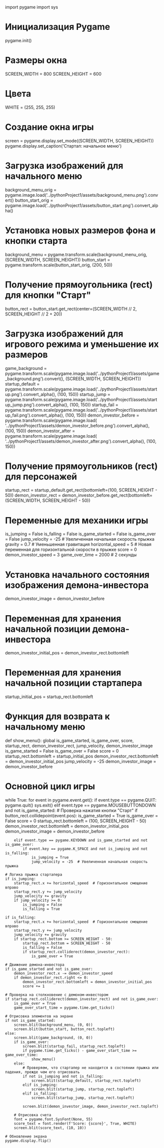 import pygame
import sys

# Инициализация Pygame
pygame.init()

# Размеры окна
SCREEN_WIDTH = 800
SCREEN_HEIGHT = 600

# Цвета
WHITE = (255, 255, 255)

# Создание окна игры
screen = pygame.display.set_mode((SCREEN_WIDTH, SCREEN_HEIGHT))
pygame.display.set_caption('Стартап: начальное меню')

# Загрузка изображений для начального меню
background_menu_orig = pygame.image.load('../pythonProject1/assets/background_menu.png').convert()
button_start_orig = pygame.image.load('../pythonProject1/assets/button_start.png').convert_alpha()

# Установка новых размеров фона и кнопки старта
background_menu = pygame.transform.scale(background_menu_orig, (SCREEN_WIDTH, SCREEN_HEIGHT))
button_start = pygame.transform.scale(button_start_orig, (200, 50))

# Получение прямоугольника (rect) для кнопки "Старт"
button_rect = button_start.get_rect(center=(SCREEN_WIDTH // 2, SCREEN_HEIGHT // 2 + 20))

# Загрузка изображений для игрового режима и уменьшение их размеров
game_background = pygame.transform.scale(pygame.image.load('../pythonProject1/assets/game_background.png').convert(), (SCREEN_WIDTH, SCREEN_HEIGHT))
startup_default = pygame.transform.scale(pygame.image.load('../pythonProject1/assets/startup.png').convert_alpha(), (100, 150))
startup_jump = pygame.transform.scale(pygame.image.load('../pythonProject1/assets/startup_jump.png').convert_alpha(), (100, 150))
startup_fail = pygame.transform.scale(pygame.image.load('../pythonProject1/assets/startup_fail.png').convert_alpha(), (100, 150))
demon_investor_before = pygame.transform.scale(pygame.image.load(
    '../pythonProject1/assets/demon_investor_before.png').convert_alpha(), (100, 150))
demon_investor_after = pygame.transform.scale(pygame.image.load(
    '../pythonProject1/assets/demon_investor_after.png').convert_alpha(), (100, 150))

# Получение прямоугольников (rect) для персонажей
startup_rect = startup_default.get_rect(bottomleft=(100, SCREEN_HEIGHT - 50))
demon_investor_rect = demon_investor_before.get_rect(bottomleft=(SCREEN_WIDTH, SCREEN_HEIGHT - 50))

# Переменные для механики игры
is_jumping = False
is_falling = False
is_game_started = False
is_game_over = False
jump_velocity = -25  # Увеличенная начальная скорость прыжка
gravity = 0.7  # Уменьшенная гравитация
horizontal_speed = 5  # Новая переменная для горизонтальной скорости в прыжке
score = 0
demon_investor_speed = 3
game_over_time = 2000  # 2 секунды

# Установка начального состояния изображения демона-инвестора
demon_investor_image = demon_investor_before

# Переменная для хранения начальной позиции демона-инвестора
demon_investor_initial_pos = demon_investor_rect.bottomleft

# Переменная для хранения начальной позиции стартапера
startup_initial_pos = startup_rect.bottomleft

# Функция для возврата к начальному меню
def show_menu():
    global is_game_started, is_game_over, score, startup_rect, demon_investor_rect, jump_velocity, demon_investor_image
    is_game_started = False
    is_game_over = False
    score = 0
    startup_rect.bottomleft = startup_initial_pos
    demon_investor_rect.bottomleft = demon_investor_initial_pos
    jump_velocity = -25
    demon_investor_image = demon_investor_before

# Основной цикл игры
while True:
    for event in pygame.event.get():
        if event.type == pygame.QUIT:
            pygame.quit()
            sys.exit()
        elif event.type == pygame.MOUSEBUTTONDOWN and not is_game_started:
            # Проверка нажатия кнопки "Старт"
            if button_rect.collidepoint(event.pos):
                is_game_started = True
                is_game_over = False
                score = 0
                startup_rect.bottomleft = (100, SCREEN_HEIGHT - 50)
                demon_investor_rect.bottomleft = demon_investor_initial_pos
                demon_investor_image = demon_investor_before

        elif event.type == pygame.KEYDOWN and is_game_started and not is_game_over:
            if event.key == pygame.K_SPACE and not is_jumping and not is_falling:
                is_jumping = True
                jump_velocity = -25  # Увеличенная начальная скорость прыжка

    # Логика прыжка стартапера
    if is_jumping:
        startup_rect.x += horizontal_speed  # Горизонтальное смещение вправо
        startup_rect.y += jump_velocity
        jump_velocity += gravity
        if jump_velocity >= 0:
            is_jumping = False
            is_falling = True

    if is_falling:
        startup_rect.x += horizontal_speed  # Горизонтальное смещение вправо
        startup_rect.y += jump_velocity
        jump_velocity += gravity
        if startup_rect.bottom >= SCREEN_HEIGHT - 50:
            startup_rect.bottom = SCREEN_HEIGHT - 50
            is_falling = False
            if startup_rect.colliderect(demon_investor_rect):
                is_game_over = True

    # Движение демона-инвестора
    if is_game_started and not is_game_over:
        demon_investor_rect.x -= demon_investor_speed
        if demon_investor_rect.right <= 0:
            demon_investor_rect.bottomleft = demon_investor_initial_pos
            score += 1

    # Проверка на столкновение с демоном-инвестором
    if startup_rect.colliderect(demon_investor_rect) and not is_game_over:
        is_game_over = True
        game_over_start_time = pygame.time.get_ticks()

    # Отрисовка элементов на экране
    if not is_game_started:
        screen.blit(background_menu, (0, 0))
        screen.blit(button_start, button_rect.topleft)
    else:
        screen.blit(game_background, (0, 0))
        if is_game_over:
            screen.blit(startup_fail, startup_rect.topleft)
            if pygame.time.get_ticks() - game_over_start_time >= game_over_time:
                show_menu()
        else:
            # Проверяем, что стартапер не находится в состоянии прыжка или падения, прежде чем его отрисовать
            if not is_jumping and not is_falling:
                screen.blit(startup_default, startup_rect.topleft)
            elif is_jumping:
                screen.blit(startup_jump, startup_rect.topleft)
            elif is_falling:
                screen.blit(startup_jump, startup_rect.topleft)

            screen.blit(demon_investor_image, demon_investor_rect.topleft)

        # Отрисовка счета
        font = pygame.font.SysFont(None, 55)
        score_text = font.render(f'Score: {score}', True, WHITE)
        screen.blit(score_text, (10, 10))

    # Обновление экрана
    pygame.display.flip()

